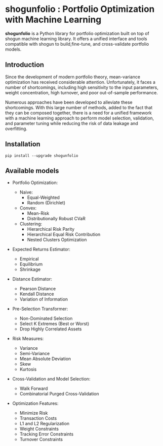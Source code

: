 # shogunfolio : Portfolio Optimization with Machine Learning
**shogunfolio** is a Python library for portfolio optimization built on top of shogun machine learning library.
It offers a unified interface and tools compatible with shogun to build,fine-tune, and cross-validate portfolio models.
## Introduction
Since the development of modern portfolio theory, mean-variance
optimization has received considerable attention. Unfortunately, it faces a number of shortcomings, including high sensitivity to the
input parameters, weight concentration, high turnover,
and poor out-of-sample performance.

Numerous approaches have been developed to alleviate these shortcomings. With this large number of methods, added to the fact that they can be composed together,
there is a need for a unified framework with a machine learning approach to perform
model selection, validation, and parameter tuning while reducing the risk of data
leakage and overfitting.

## Installation

```
pip install --upgrade shogunfolio
```
## Available models

* Portfolio Optimization:
    * Naive:
        * Equal-Weighted
        * Random (Dirichlet)
    * Convex:
        * Mean-Risk
        * Distributionally Robust CVaR
    * Clustering:
        * Hierarchical Risk Parity
        * Hierarchical Equal Risk Contribution
        * Nested Clusters Optimization

* Expected Returns Estimator:
    * Empirical
    * Equilibrium
    * Shrinkage

* Distance Estimator:
    * Pearson Distance
    * Kendall Distance
    * Variation of Information

* Pre-Selection Transformer:
    * Non-Dominated Selection
    * Select K Extremes (Best or Worst)
    * Drop Highly Correlated Assets

* Risk Measures:
    * Variance
    * Semi-Variance
    * Mean Absolute Deviation
    * Skew
    * Kurtosis

* Cross-Validation and Model Selection:
    * Walk Forward
    * Combinatorial Purged Cross-Validation

* Optimization Features:
    * Minimize Risk
    * Transaction Costs
    * L1 and L2 Regularization
    * Weight Constraints
    * Tracking Error Constraints
    * Turnover Constraints